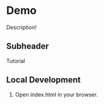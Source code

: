 # Demo

Description!


## Subheader

Tutorial

## Local Development

1. Open index.html in your browser.